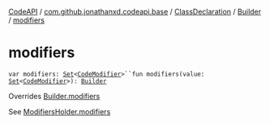 [CodeAPI](../../../index.md) / [com.github.jonathanxd.codeapi.base](../../index.md) / [ClassDeclaration](../index.md) / [Builder](index.md) / [modifiers](.)

# modifiers

`var modifiers: `[`Set`](https://kotlinlang.org/api/latest/jvm/stdlib/kotlin.collections/-set/index.html)`<`[`CodeModifier`](../../-code-modifier/index.md)`>``fun modifiers(value: `[`Set`](https://kotlinlang.org/api/latest/jvm/stdlib/kotlin.collections/-set/index.html)`<`[`CodeModifier`](../../-code-modifier/index.md)`>): `[`Builder`](index.md)

Overrides [Builder.modifiers](../../-modifiers-holder/-builder/modifiers.md)

See [ModifiersHolder.modifiers](../../-modifiers-holder/modifiers.md)

